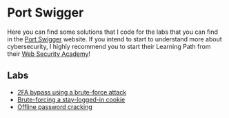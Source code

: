 # Port Swigger

Here you can find some solutions that I code for the labs that you can find in the [Port Swigger](https://portswigger.net/) website. If you intend to start to understand more about cybersecurity, I highly recommend you to start their Learning Path from their [Web Security Academy](https://portswigger.net/web-security)!

## Labs

- [2FA bypass using a brute-force attack](./2fa-brute-force/)
- [Brute-forcing a stay-logged-in cookie](./stay-logged-in-brute-force/)
- [Offline password cracking](./offline-password-cracking/)
